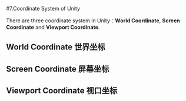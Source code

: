 #7.Coordinate System of Unity

There are three coordinate system in Unity：**World Coordinate**, **Screen Coordinate** and **Viewport Coordinate**.

## World Coordinate 世界坐标

## Screen Coordinate 屏幕坐标

## Viewport Coordinate 视口坐标
